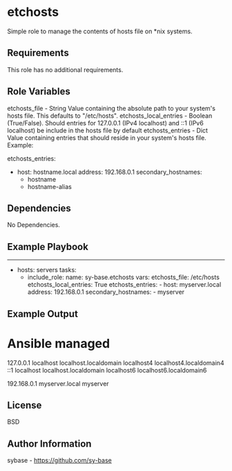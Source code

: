 etchosts
=========

Simple role to manage the contents of hosts file on *nix systems.

Requirements
------------

This role has no additional requirements.

Role Variables
--------------

etchosts_file - String Value containing the absolute path to your system's hosts file. This defaults to "/etc/hosts".
etchosts_local_entries - Boolean (True/False). Should entries for 127.0.0.1 (IPv4 localhost)  and ::1 (IPv6 localhost) be include in the hosts file by default
etchosts_entries - Dict Value containing entries that should reside in your system's hosts file. Example:

etchosts_entries:
  - host: hostname.local
    address: 192.168.0.1
    secondary_hostnames:
      - hostname
      - hostname-alias


Dependencies
------------

No Dependencies.

Example Playbook
----------------

---
- hosts: servers
  tasks:
    - include_role:
        name: sy-base.etchosts
      vars:
        etchosts_file: /etc/hosts
        etchosts_local_entries: True
        etchosts_entries:
          - host: myserver.local
            address: 192.168.0.1
            secondary_hostnames:
              - myserver

Example Output
--------------
# Ansible managed
127.0.0.1       localhost localhost.localdomain localhost4 localhost4.localdomain4
::1             localhost localhost.localdomain localhost6 localhost6.localdomain6

192.168.0.1	myserver.local myserver


License
-------

BSD

Author Information
------------------

sybase - https://github.com/sy-base

